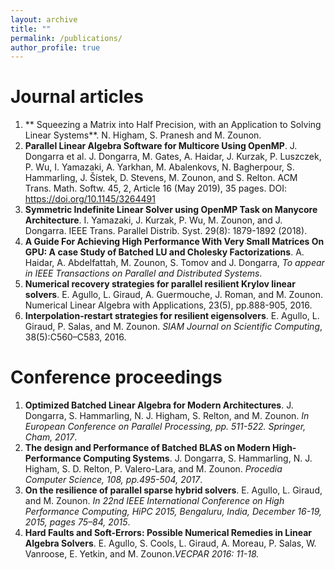 ```yaml
---
layout: archive
title: ""
permalink: /publications/
author_profile: true
---
```



Journal articles
======
1. ** Squeezing a Matrix into Half Precision, with an Application to Solving Linear Systems**. N. Higham, S. Pranesh and M. Zounon. 
2. **Parallel Linear Algebra Software for Multicore Using OpenMP**. J. Dongarra et al. J. Dongarra, M. Gates, A. Haidar, J. Kurzak, P. Luszczek, P. Wu, I. Yamazaki, A. Yarkhan, M. Abalenkovs, N. Bagherpour, S. Hammarling, J. Šístek, D. Stevens, M. Zounon, and S.  Relton. ACM Trans. Math. Softw. 45, 2, Article 16 (May 2019), 35 pages. DOI: https://doi.org/10.1145/3264491 
3. **Symmetric Indefinite Linear Solver using OpenMP Task on Manycore Architecture**. I. Yamazaki, J. Kurzak, P. Wu, M. Zounon, and J. Dongarra.  IEEE Trans. Parallel Distrib. Syst. 29(8): 1879-1892 (2018).
4. **A Guide For Achieving High Performance With Very Small Matrices On GPU: A case Study of Batched LU and Cholesky Factorizations**. A. Haidar, A. Abdelfattah, M. Zounon, S. Tomov and J. Dongarra,  *To appear in IEEE Transactions on Parallel and Distributed Systems*.
5. **Numerical recovery strategies for parallel resilient Krylov linear solvers**. E. Agullo, L. Giraud, A. Guermouche, J. Roman, and M. Zounon.  Numerical Linear Algebra with Applications, 23(5), pp.888-905, 2016. 
6. **Interpolation-restart strategies for resilient eigensolvers**. E. Agullo, L. Giraud, P. Salas, and M. Zounon.  *SIAM Journal on Scientific Computing*, 38(5):C560–C583, 2016. 



Conference proceedings
=====
1. **Optimized Batched Linear Algebra for Modern Architectures**. J. Dongarra, S. Hammarling, N. J. Higham, S. Relton, and M. Zounon. *In European Conference on Parallel Processing, pp. 511-522. Springer, Cham, 2017*.
2. **The design and Performance of Batched BLAS on Modern High-Performance Computing Systems**. J. Dongarra, S. Hammarling, N. J. Higham, S. D. Relton, P. Valero-Lara, and M. Zounon. *Procedia Computer Science, 108, pp.495-504, 2017*.
3. **On the resilience of parallel sparse hybrid solvers**. E. Agullo, L. Giraud, and M. Zounon. *In 22nd IEEE
International Conference on High Performance Computing, HiPC 2015, Bengaluru, India, December
16-19, 2015, pages 75–84, 2015*.
4. **Hard Faults and Soft-Errors: Possible Numerical Remedies in Linear Algebra Solvers**. E. Agullo, S. Cools, L. Giraud, A. Moreau, P. Salas, W. Vanroose, E. Yetkin, and M. Zounon.*VECPAR 2016: 11-18.*
